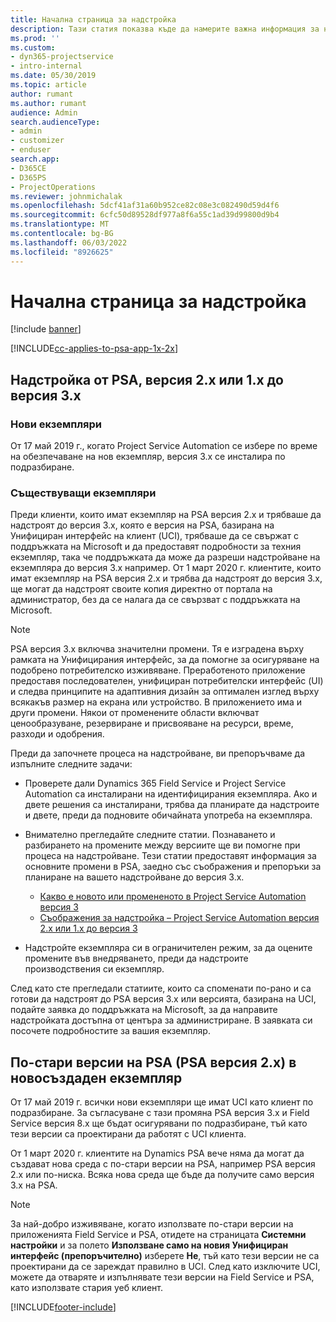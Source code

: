 ```yaml
---
title: Начална страница за надстройка
description: Тази статия показва къде да намерите важна информация за новите и променените функции в Dynamics 365 Project Service Automation, и процеса за надстройване до най-новата версия.
ms.prod: ''
ms.custom:
- dyn365-projectservice
- intro-internal
ms.date: 05/30/2019
ms.topic: article
author: rumant
ms.author: rumant
audience: Admin
search.audienceType:
- admin
- customizer
- enduser
search.app:
- D365CE
- D365PS
- ProjectOperations
ms.reviewer: johnmichalak
ms.openlocfilehash: 5dcf41af31a60b952ce82c08e3c082490d59d4f6
ms.sourcegitcommit: 6cfc50d89528df977a8f6a55c1ad39d99800d9b4
ms.translationtype: MT
ms.contentlocale: bg-BG
ms.lasthandoff: 06/03/2022
ms.locfileid: "8926625"
---
```

# <a name="upgrade-home-page"></a>Начална страница за надстройка

[!include [banner](../includes/psa-now-project-operations.md)]

[!INCLUDE[cc-applies-to-psa-app-1x-2x](../includes/cc-applies-to-psa-app-1x-2x.md)]

## <a name="upgrade-from-psa-version-2x-or-1x-to-version-3x"></a>Надстройка от PSA, версия 2.x или 1.x до версия 3.x

### <a name="new-instances"></a>Нови екземпляри

От 17 май 2019 г., когато Project Service Automation се избере по време на обезпечаване на нов екземпляр, версия 3.x се инсталира по подразбиране.

### <a name="existing-instances"></a>Съществуващи екземпляри

Преди клиенти, които имат екземпляр на PSA версия 2.x и трябваше да надстроят до версия 3.x, която е версия на PSA, базирана на Унифициран интерфейс на клиент (UCI), трябваше да се свържат с поддръжката на Microsoft и да предоставят подробности за техния екземпляр, така че поддръжката да може да разреши надстройване на екземпляра до версия 3.x например. От 1 март 2020 г. клиентите, които имат екземпляр на PSA версия 2.x и трябва да надстроят до версия 3.x, ще могат да надстроят своите копия директно от портала на администратор, без да се налага да се свързват с поддръжката на Microsoft.  

> [!NOTE]
> PSA версия 3.x включва значителни промени. Тя е изградена върху рамката на Унифицирания интерфейс, за да помогне за осигуряване на подобрено потребителско изживяване. Преработеното приложение предоставя последователен, унифициран потребителски интерфейс (UI) и следва принципите на адаптивния дизайн за оптимален изглед върху всякакъв размер на екрана или устройство. В приложението има и други промени. Някои от променените области включват ценообразуване, резервиране и присвояване на ресурси, време, разходи и одобрения.

Преди да започнете процеса на надстройване, ви препоръчваме да изпълните следните задачи:

- Проверете дали Dynamics 365 Field Service и Project Service Automation са инсталирани на идентифицирания екземпляра. Ако и двете решения са инсталирани, трябва да планирате да надстроите и двете, преди да подновите обичайната употреба на екземпляра.
- Внимателно прегледайте следните статии. Познаването и разбирането на промените между версиите ще ви помогне при процеса на надстройване. Тези статии предоставят информация за основните промени в PSA, заедно със съображения и препоръки за планиране на вашето надстройване до версия 3.x.

    - [Какво е новото или промененото в Project Service Automation версия 3](whats-new-changed-v3.md)
    - [Съображения за надстройка – Project Service Automation версия 2.x или 1.x до версия 3](upgrade-v3.md)

- Надстройте екземпляра си в ограничителен режим, за да оцените промените във внедряването, преди да надстроите производствения си екземпляр.

След като сте прегледали статиите, които са споменати по-рано и са готови да надстроят до PSA версия 3.x или версията, базирана на UCI, подайте заявка до поддръжката на Microsoft, за да направите надстройката достъпна от центъра за администриране. В заявката си посочете подробностите за вашия екземпляр.

## <a name="older-versions-of-psa-psa-version-2x-in-a-newly-created-instance"></a>По-стари версии на PSA (PSA версия 2.x) в новосъздаден екземпляр

От 17 май 2019 г. всички нови екземпляри ще имат UCI като клиент по подразбиране. За съгласуване с тази промяна PSA версия 3.x и Field Service версия 8.x ще бъдат осигурявани по подразбиране, тъй като тези версии са проектирани да работят с UCI клиента.

От 1 март 2020 г. клиентите на Dynamics PSA вече няма да могат да създават нова среда с по-стари версии на PSA, например PSA версия 2.x или по-ниска. Всяка нова среда ще бъде да получите само версия 3.x на PSA.

> [!NOTE]
> За най-добро изживяване, когато използвате по-стари версии на приложенията Field Service и PSA, отидете на страницата **Системни настройки** и за полето **Използване само на новия Унифициран интерфейс (препоръчително)** изберете **Не**, тъй като тези версии не са проектирани да се зареждат правилно в UCI. След като изключите UCI, можете да отваряте и изпълнявате тези версии на Field Service и PSA, като използвате стария уеб клиент. 


[!INCLUDE[footer-include](../includes/footer-banner.md)]
